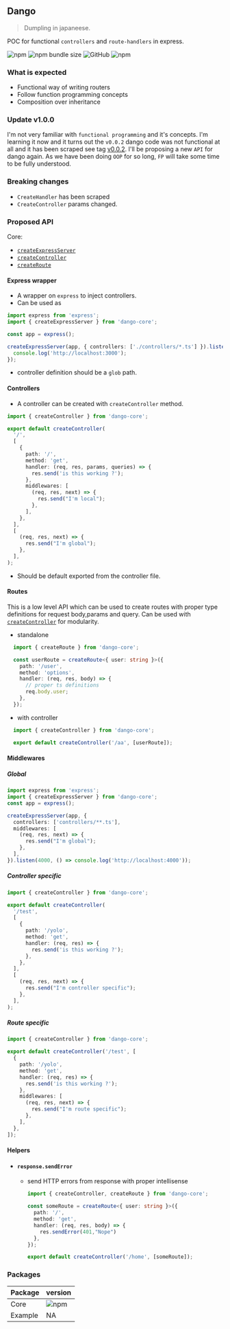 ## Dango

> Dumpling in japaneese.

POC for functional `controllers` and `route-handlers` in express.

![npm](https://img.shields.io/npm/v/dango-core) ![npm bundle size](https://img.shields.io/bundlephobia/minzip/dango-core) ![GitHub](https://img.shields.io/github/license/soulsam480/dango) ![npm](https://img.shields.io/npm/dm/dango-core)

### What is expected
- Functional way of writing routers
- Follow function programming concepts
- Composition over inheritance
### Update v1.0.0
I'm not very familiar with `functional programming` and it's concepts. I'm learning it now and it turns out the `v0.0.2` dango code was not functional at all and it has been scraped see tag [v0.0.2](https://github.com/soulsam480/dango/releases/tag/0.0.2). I'll be proposing a new `API` for dango again. As we have been doing `OOP` for so long, `FP` will take some time to be fully understood.

### Breaking changes
- `CreateHandler` has been scraped
- `CreateController` params changed.
### Proposed API

Core:
- [`createExpressServer`](#express-wrapper)
- [`createController`](#controllers)
- [`createRoute`](#routes)

#### Express wrapper

- A wrapper on `express` to inject controllers.
- Can be used as 

```ts  // "sourceMap": true 
import express from 'express';
import { createExpressServer } from 'dango-core';

const app = express();

createExpressServer(app, { controllers: ['./controllers/*.ts'] }).listen(3000, () => {
  console.log('http://localhost:3000');
});

```
- controller definition should be a `glob` path.

#### Controllers

- A controller can be created with `createController` method. 

```ts
import { createController } from 'dango-core';

export default createController(
  '/',
  [
    {
      path: '/',
      method: 'get',
      handler: (req, res, params, queries) => {
        res.send('is this working ?');
      },
      middlewares: [
        (req, res, next) => {
          res.send("I'm local");
        },
      ],
    },
  ],
  [
    (req, res, next) => {
      res.send("I'm global");
    },
  ],
);
```
- Should be default exported from the controller file.

#### Routes

This is a low level API which can be used to create routes with proper type definitions for request body,params and query. Can be used with [`createController`](#controllers) for modularity.

- standalone
```ts
  import { createRoute } from 'dango-core';

  const userRoute = createRoute<{ user: string }>({
    path: '/user',
    method: 'options',
    handler: (req, res, body) => {
      // proper ts definitions
      req.body.user;
    },
  });
```
- with controller
```ts
  import { createController } from 'dango-core';

  export default createController('/aa', [userRoute]);
```

#### Middlewares

##### Global

```ts
import express from 'express';
import { createExpressServer } from 'dango-core';
const app = express();

createExpressServer(app, {
  controllers: ['controllers/**.ts'],
  middlewares: [
    (req, res, next) => {
      res.send("I'm global");
    },
  ],
}).listen(4000, () => console.log('http://localhost:4000'));
```
##### Controller specific

```ts
import { createController } from 'dango-core';

export default createController(
  '/test',
  [
    {
      path: '/yolo',
      method: 'get',
      handler: (req, res) => {
        res.send('is this working ?');
      },
    },
  ],
  [
    (req, res, next) => {
      res.send("I'm controller specific");
    },
  ],
);
```

##### Route specific
```ts
import { createController } from 'dango-core';

export default createController('/test', [
  {
    path: '/yolo',
    method: 'get',
    handler: (req, res) => {
      res.send('is this working ?');
    },
    middlewares: [
      (req, res, next) => {
        res.send("I'm route specific");
      },
    ],
  },
]);
```
#### Helpers

- #### `response.sendError`

  - send HTTP errors from response with proper intellisense
    ```ts
    import { createController, createRoute } from 'dango-core';

    const someRoute = createRoute<{ user: string }>({
      path: '/',
      method: 'get',
      handler: (req, res, body) => {
        res.sendError(401,"Nope")
      },
    });

    export default createController('/home', [someRoute]);
    ```
### Packages

| Package | version                                         |
| ------- | ----------------------------------------------- |
| Core    | ![npm](https://img.shields.io/npm/v/dango-core) |
| Example | NA                                              |